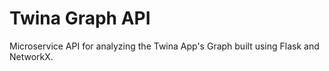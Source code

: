# Twina Graph API

Microservice API for analyzing the Twina App's Graph built using Flask and NetworkX.
